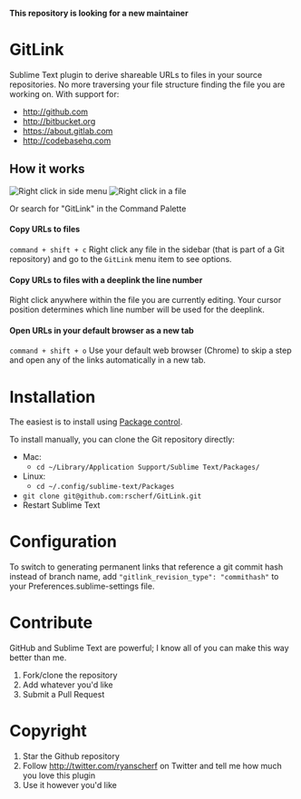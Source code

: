 **This repository is looking for a new maintainer**

# GitLink
Sublime Text plugin to derive shareable URLs to files in your source repositories. No more traversing your file structure finding the file you are working on. With support for:
* <http://github.com>
* <http://bitbucket.org>
* <https://about.gitlab.com>
* <http://codebasehq.com>

## How it works

![Right click in side menu](http://f.cl.ly/items/1O100K122E0a1x0y3V1k/Screen%20Shot%202014-10-20%20at%209.46.38%20AM.png)
![Right click in a file](http://f.cl.ly/items/3f1r0h0q1t2J003M2W0A/Screen%20Shot%202014-10-20%20at%209.46.24%20AM.png)

Or search for "GitLink" in the Command Palette

#### Copy URLs to files

`command + shift + c` Right click any file in the sidebar (that is part of a Git repository) and go to the `GitLink` menu item to see options.

#### Copy URLs to files with a deeplink the line number

Right click anywhere within the file you are currently editing. Your cursor position determines which line number will be used for the deeplink.

#### Open URLs in your default browser as a new tab

`command + shift + o` Use your default web browser (Chrome) to skip a step and open any of the links automatically in a new tab.

# Installation
The easiest is to install using [Package control](https://sublime.wbond.net/).

To install manually, you can clone the Git repository directly:
* Mac:
  * `cd ~/Library/Application Support/Sublime Text/Packages/`
* Linux:
  * `cd ~/.config/sublime-text/Packages`
* `git clone git@github.com:rscherf/GitLink.git`
* Restart Sublime Text

# Configuration
To switch to generating permanent links that reference a git commit hash instead of branch name, add `"gitlink_revision_type": "commithash"` to your Preferences.sublime-settings file.

# Contribute
GitHub and Sublime Text are powerful; I know all of you can make this way better than me.

1. Fork/clone the repository
2. Add whatever you'd like
3. Submit a Pull Request

# Copyright
1. Star the Github repository
2. Follow http://twitter.com/ryanscherf on Twitter and tell me how much you love this plugin
3. Use it however you'd like

